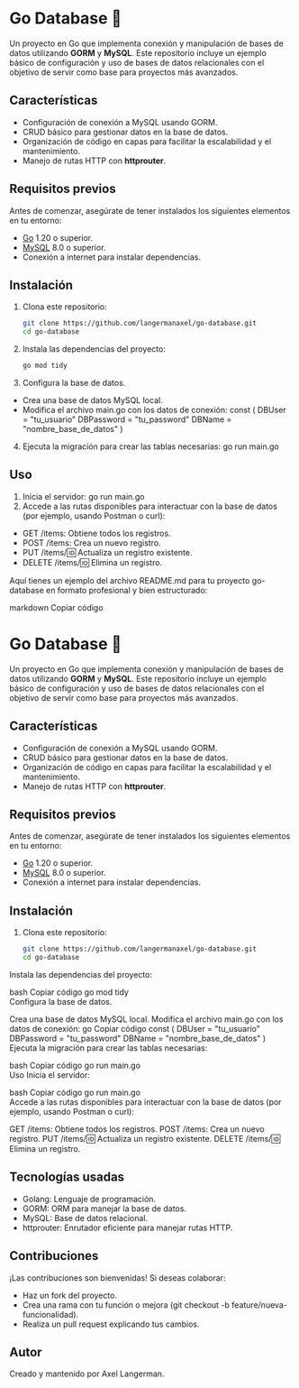 # Go Database 🚀  

Un proyecto en Go que implementa conexión y manipulación de bases de datos utilizando **GORM** y **MySQL**. Este repositorio incluye un ejemplo básico de configuración y uso de bases de datos relacionales con el objetivo de servir como base para proyectos más avanzados.  

## Características  

- Configuración de conexión a MySQL usando GORM.  
- CRUD básico para gestionar datos en la base de datos.  
- Organización de código en capas para facilitar la escalabilidad y el mantenimiento.  
- Manejo de rutas HTTP con **httprouter**.  

## Requisitos previos  

Antes de comenzar, asegúrate de tener instalados los siguientes elementos en tu entorno:  

- [Go](https://golang.org/) 1.20 o superior.  
- [MySQL](https://www.mysql.com/) 8.0 o superior.  
- Conexión a internet para instalar dependencias.  

## Instalación  

1. Clona este repositorio:  
   ```bash  
   git clone https://github.com/langermanaxel/go-database.git  
   cd go-database  
2. Instala las dependencias del proyecto:
   ```bash  
   go mod tidy
3. Configura la base de datos.
- Crea una base de datos MySQL local.
- Modifica el archivo main.go con los datos de conexión:
  const (
    DBUser     = "tu_usuario"
    DBPassword = "tu_password"
    DBName     = "nombre_base_de_datos"
  )
4. Ejecuta la migración para crear las tablas necesarias:
  go run main.go

## Uso

1. Inicia el servidor:
   go run main.go
2. Accede a las rutas disponibles para interactuar con la base de datos (por ejemplo, usando Postman o curl):
- GET /items: Obtiene todos los registros.
- POST /items: Crea un nuevo registro.
- PUT /items/:id: Actualiza un registro existente.
- DELETE /items/:id: Elimina un registro.

Aquí tienes un ejemplo del archivo README.md para tu proyecto go-database en formato profesional y bien estructurado:

markdown
Copiar código
# Go Database 🚀  

Un proyecto en Go que implementa conexión y manipulación de bases de datos utilizando **GORM** y **MySQL**. Este repositorio incluye un ejemplo básico de configuración y uso de bases de datos relacionales con el objetivo de servir como base para proyectos más avanzados.  

## Características  

- Configuración de conexión a MySQL usando GORM.  
- CRUD básico para gestionar datos en la base de datos.  
- Organización de código en capas para facilitar la escalabilidad y el mantenimiento.  
- Manejo de rutas HTTP con **httprouter**.  

## Requisitos previos  

Antes de comenzar, asegúrate de tener instalados los siguientes elementos en tu entorno:  

- [Go](https://golang.org/) 1.20 o superior.  
- [MySQL](https://www.mysql.com/) 8.0 o superior.  
- Conexión a internet para instalar dependencias.  

## Instalación  

1. Clona este repositorio:  
   ```bash  
   git clone https://github.com/langermanaxel/go-database.git  
   cd go-database  
Instala las dependencias del proyecto:

bash
Copiar código
go mod tidy  
Configura la base de datos.

Crea una base de datos MySQL local.
Modifica el archivo main.go con los datos de conexión:
go
Copiar código
const (
    DBUser     = "tu_usuario"
    DBPassword = "tu_password"
    DBName     = "nombre_base_de_datos"
)  
Ejecuta la migración para crear las tablas necesarias:

bash
Copiar código
go run main.go  
Uso
Inicia el servidor:

bash
Copiar código
go run main.go  
Accede a las rutas disponibles para interactuar con la base de datos (por ejemplo, usando Postman o curl):

GET /items: Obtiene todos los registros.
POST /items: Crea un nuevo registro.
PUT /items/:id: Actualiza un registro existente.
DELETE /items/:id: Elimina un registro.

## Tecnologías usadas
- Golang: Lenguaje de programación.
- GORM: ORM para manejar la base de datos.
- MySQL: Base de datos relacional.
- httprouter: Enrutador eficiente para manejar rutas HTTP.

## Contribuciones
¡Las contribuciones son bienvenidas! Si deseas colaborar:
- Haz un fork del proyecto.
- Crea una rama con tu función o mejora (git checkout -b feature/nueva-funcionalidad).
- Realiza un pull request explicando tus cambios.

## Autor
Creado y mantenido por Axel Langerman.
